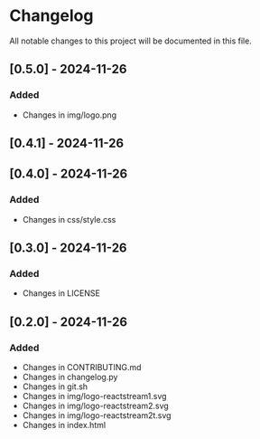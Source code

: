 # Changelog

All notable changes to this project will be documented in this file.

## [0.5.0] - 2024-11-26

### Added
- Changes in img/logo.png

## [0.4.1] - 2024-11-26

## [0.4.0] - 2024-11-26

### Added
- Changes in css/style.css

## [0.3.0] - 2024-11-26

### Added
- Changes in LICENSE

## [0.2.0] - 2024-11-26

### Added
- Changes in CONTRIBUTING.md
- Changes in changelog.py
- Changes in git.sh
- Changes in img/logo-reactstream1.svg
- Changes in img/logo-reactstream2.svg
- Changes in img/logo-reactstream2t.svg
- Changes in index.html

